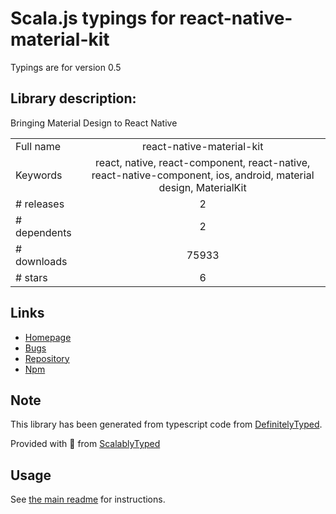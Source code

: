 
# Scala.js typings for react-native-material-kit

Typings are for version 0.5

## Library description:
Bringing Material Design to React Native

|                    |                 |
| ------------------ | :-------------: |
| Full name          | react-native-material-kit |
| Keywords           | react, native, react-component, react-native, react-native-component, ios, android, material design, MaterialKit |
| # releases         | 2 |
| # dependents       | 2 |
| # downloads        | 75933 |
| # stars            | 6 |

## Links
- [Homepage](https://github.com/xinthink/react-native-material-kit)
- [Bugs](https://github.com/xinthink/react-native-material-kit/issues)
- [Repository](https://github.com/xinthink/react-native-material-kit)
- [Npm](https://www.npmjs.com/package/react-native-material-kit)
    


## Note
This library has been generated from typescript code from [DefinitelyTyped](https://definitelytyped.org).

Provided with :purple_heart: from [ScalablyTyped](https://github.com/oyvindberg/ScalablyTyped)

## Usage
See [the main readme](../../readme.md) for instructions.


